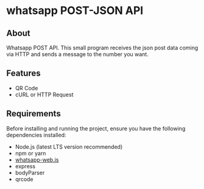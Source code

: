 # whatsapp POST-JSON API


## About
Whatsapp POST API. This small program receives the json post data coming via HTTP and sends a message to the number you want.

## Features
- QR Code
- cURL or HTTP Request


## Requirements
Before installing and running the project, ensure you have the following dependencies installed:

- Node.js (latest LTS version recommended)
- npm or yarn
- [whatsapp-web.js](https://github.com/pedroslopez/whatsapp-web.js)
- express
- bodyParser
- qrcode


